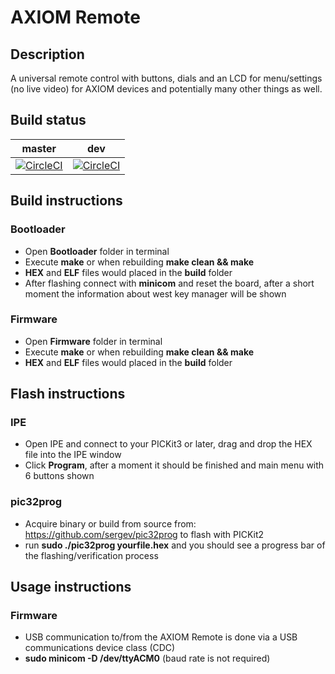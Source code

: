 # AXIOM Remote

## Description

A universal remote control with buttons, dials and an LCD for menu/settings (no live video) for AXIOM devices and potentially many other things as well.

## Build status

| master | dev |
|:------:|:------:|
|[![CircleCI](https://circleci.com/gh/apertus-open-source-cinema/AXIOM-Remote/tree/master.svg?style=svg)](https://circleci.com/gh/apertus-open-source-cinema/AXIOM-Remote/tree/master)|[![CircleCI](https://circleci.com/gh/apertus-open-source-cinema/AXIOM-Remote/tree/dev.svg?style=svg)](https://circleci.com/gh/apertus-open-source-cinema/AXIOM-Remote/tree/dev)|

## Build instructions

### Bootloader

- Open **Bootloader** folder in terminal
- Execute **make** or when rebuilding **make clean && make**
- **HEX** and **ELF** files would placed in the **build** folder
- After flashing connect with **minicom** and reset the board, after a short moment the information about west key manager will be shown

### Firmware

- Open **Firmware** folder in terminal
- Execute **make** or when rebuilding **make clean && make**
- **HEX** and **ELF** files would placed in the **build** folder

## Flash instructions

### IPE

- Open IPE and connect to your PICKit3 or later, drag and drop the HEX file into the IPE window
- Click **Program**, after a moment it should be finished and main menu with 6 buttons shown

### pic32prog

- Acquire binary or build from source from: https://github.com/sergev/pic32prog to flash with PICKit2
- run **sudo ./pic32prog yourfile.hex** and you should see a progress bar of the flashing/verification process

## Usage instructions

### Firmware
- USB communication to/from the AXIOM Remote is done via a USB communications device class (CDC)
- **sudo minicom -D /dev/ttyACM0** (baud rate is not required)
